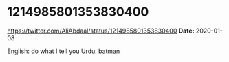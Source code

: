 # 1214985801353830400
https://twitter.com/AliAbdaal/status/1214985801353830400
**Date:** 2020-01-08

English: do what I tell you 
Urdu: batman
